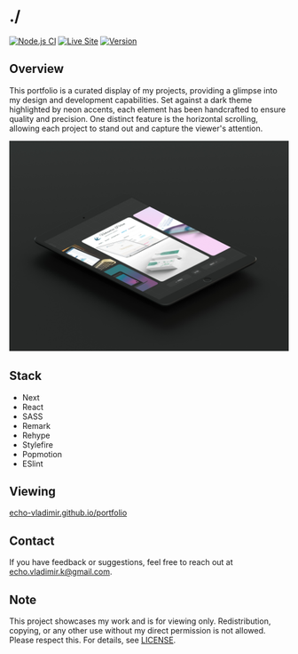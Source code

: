# ./

[![Node.js CI](https://github.com/echo-vladimir/portfolio/actions/workflows/build-and-deploy.yml/badge.svg?branch=main)](https://github.com/echo-vladimir/portfolio/actions/workflows/build-and-deploy.yml) [![Live Site](https://img.shields.io/badge/View-Live_site-blue.svg)](https://echo-vladimir.github.io/portfolio/) [![Version](https://img.shields.io/badge/version-1.0.0-blue.svg)](https://github.com/echo-vladimir/portfolio/releases/tag/v1.0.0) 

## Overview

This portfolio is a curated display of my projects, providing a glimpse into my design and development capabilities. Set against a dark theme highlighted by neon accents, each element has been handcrafted to ensure quality and precision. One distinct feature is the horizontal scrolling, allowing each project to stand out and capture the viewer's attention.

![Showcase](./public/media/portfolio/index.jpg)

## Stack

- Next
- React
- SASS
- Remark
- Rehype
- Stylefire
- Popmotion
- ESlint

## Viewing

[echo-vladimir.github.io/portfolio](https://echo-vladimir.github.io/portfolio/)

## Contact

If you have feedback or suggestions, feel free to reach out at
echo.vladimir.k@gmail.com.

## Note

This project showcases my work and is for viewing only. Redistribution, copying,
or any other use without my direct permission is not allowed. Please respect
this. For details, see [LICENSE](./LICENSE.md).
